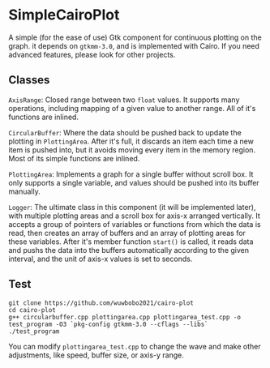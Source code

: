 # SimpleCairoPlot
A simple (for the ease of use) Gtk component for continuous plotting on the graph. it depends on `gtkmm-3.0`, and is implemented with Cairo. If you need advanced features, please look for other projects.

## Classes
`AxisRange`: Closed range between two `float` values. It supports many operations, including mapping of a given value to another range. All of it's functions are inlined.

`CircularBuffer`: Where the data should be pushed back to update the plotting in `PlottingArea`. After it's full, it discards an item each time a new item is pushed into, but it avoids moving every item in the memory region. Most of its simple functions are inlined.

`PlottingArea`: Implements a graph for a single buffer without scroll box. It only supports a single variable, and values should be pushed into its buffer manually.

`Logger`: The ultimate class in this component (it will be implemented later), with multiple plotting areas and a scroll box for axis-x arranged vertically. It accepts a group of pointers of variables or functions from which the data is read, then creates an array of buffers and an array of plotting areas for these variables. After it's member function `start()` is called, it reads data and pushs the data into the buffers automatically according to the given interval, and the unit of axis-x values is set to seconds.

## Test
```
git clone https://github.com/wuwbobo2021/cairo-plot
cd cairo-plot
g++ circularbuffer.cpp plottingarea.cpp plottingarea_test.cpp -o test_program -O3 `pkg-config gtkmm-3.0 --cflags --libs`
./test_program
```
You can modify `plottingarea_test.cpp` to change the wave and make other adjustments, like speed, buffer size, or axis-y range.

